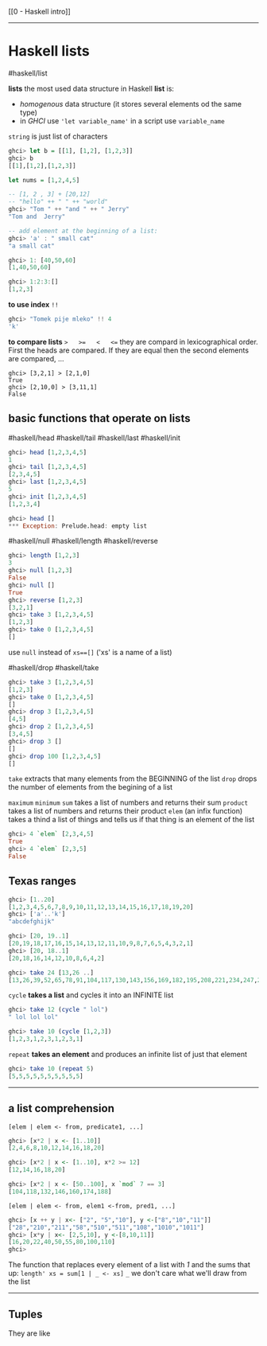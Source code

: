 [[0 - Haskell intro]]

---

# Haskell lists
#haskell/list 

__lists__  the most used data structure in Haskell
__list__ is:
- _homogenous_ data structure (it stores several elements od the same type)
- in _GHCI_ use `'let variable_name'` in a script use `variable_name`

`string` is just list of characters
```haskell
ghci> let b = [[1], [1,2], [1,2,3]]
ghci> b
[[1],[1,2],[1,2,3]]

```


```haskell
let nums = [1,2,4,5]

-- [1, 2 , 3] + [20,12]
-- "hello" ++ " " ++ "world"
ghci> "Tom " ++ "and " ++ " Jerry"
"Tom and  Jerry"

-- add element at the beginning of a list:
ghci> 'a' : " small cat"
"a small cat"

ghci> 1: [40,50,60] 
[1,40,50,60]

ghci> 1:2:3:[]
[1,2,3]

```


__to use index__
`!!`
```haskell
ghci> "Tomek pije mleko" !! 4
'k'

```


__to compare lists__
`>   >=   <   <=`
they are compard in lexicographical order. First the heads are compared. If they are equal then the second elements are compared, ...
```haskel
ghci> [3,2,1] > [2,1,0]
True
ghci> [2,10,0] > [3,11,1]
False

```


## basic functions that operate on lists
#haskell/head #haskell/tail #haskell/last #haskell/init
```haskell
ghci> head [1,2,3,4,5]
1
ghci> tail [1,2,3,4,5]
[2,3,4,5]
ghci> last [1,2,3,4,5]
5
ghci> init [1,2,3,4,5]
[1,2,3,4]

ghci> head []
*** Exception: Prelude.head: empty list

```

#haskell/null   #haskell/length   #haskell/reverse

```haskell
ghci> length [1,2,3]
3
ghci> null [1,2,3]
False
ghci> null []
True
ghci> reverse [1,2,3]
[3,2,1]
ghci> take 3 [1,2,3,4,5]
[1,2,3]
ghci> take 0 [1,2,3,4,5]
[]

```
use `null` instead of `xs==[]` ('xs' is a name of a list)

#haskell/drop    #haskell/take
```haskell
ghci> take 3 [1,2,3,4,5]
[1,2,3]
ghci> take 0 [1,2,3,4,5]
[]
ghci> drop 3 [1,2,3,4,5]
[4,5]
ghci> drop 2 [1,2,3,4,5]
[3,4,5]
ghci> drop 3 []
[]
ghci> drop 100 [1,2,3,4,5]
[]

```

`take` extracts that many elements from the BEGINNING of the list
`drop` drops the number of elements from the begining of a list

`maximum`
`minimum`
`sum` takes a list of numbers and returns their sum
`product` takes a list of numbers and returns their product
`elem` (an infix function) takes a thind a list of things and tells us if that thing is an element of the list
```haskell
ghci> 4 `elem` [2,3,4,5]
True
ghci> 4 `elem` [2,3,5]
False

```

## Texas ranges
```haskell
ghci> [1..20]
[1,2,3,4,5,6,7,8,9,10,11,12,13,14,15,16,17,18,19,20]
ghci> ['a'..'k']
"abcdefghijk"

ghci> [20, 19..1]
[20,19,18,17,16,15,14,13,12,11,10,9,8,7,6,5,4,3,2,1]
ghci> [20, 18..1]
[20,18,16,14,12,10,8,6,4,2]

ghci> take 24 [13,26 ..]
[13,26,39,52,65,78,91,104,117,130,143,156,169,182,195,208,221,234,247,260,273,286,299,312]

```


`cycle` __takes a list__ and cycles it into an INFINITE list
```haskell
ghci> take 12 (cycle " lol")
" lol lol lol"

ghci> take 10 (cycle [1,2,3])
[1,2,3,1,2,3,1,2,3,1]

```

`repeat` __takes an element__ and produces an infinite list of just that element
```haskell
ghci> take 10 (repeat 5)
[5,5,5,5,5,5,5,5,5,5]

```

---
## a list comprehension
`[elem | elem <- from, predicate1, ...]`
```haskell
ghci> [x*2 | x <- [1..10]]
[2,4,6,8,10,12,14,16,18,20]

ghci> [x*2 | x <- [1..10], x*2 >= 12]
[12,14,16,18,20]

ghci> [x*2 | x <- [50..100], x `mod` 7 == 3]
[104,118,132,146,160,174,188]
```

`[elem | elem <- from, elem1 <-from, pred1, ...]`
```haskell
ghci> [x ++ y | x<- ["2", "5","10"], y <-["8","10","11"]]
["28","210","211","58","510","511","108","1010","1011"]
ghci> [x*y | x<- [2,5,10], y <-[8,10,11]]
[16,20,22,40,50,55,80,100,110]
ghci> 

```

The function that replaces every element of  a list with *1* and the sums that up:
`length' xs = sum[1 | _ <- xs]`
`_` we don't care what we'll draw from the list 


---
## Tuples
They are like





